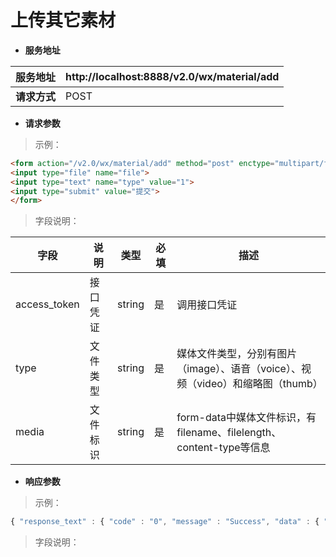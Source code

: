 # 上传其它素材

* **服务地址**

| **服务地址** | http://localhost:8888/v2.0/wx/material/add |
| --- | --- |
| **请求方式** | POST |

* **请求参数**

>示例：

```html
<form action="/v2.0/wx/material/add" method="post" enctype="multipart/form-data">
<input type="file" name="file">
<input type="text" name="type" value="1">
<input type="submit" value="提交">
</form>
```

>字段说明：

| **字段** | **说明** | **类型** | **必填** | **描述** |
| --- | --- | --- | --- | --- |
| access\_token | 接口凭证 | string | 是 | 调用接口凭证 |
| type | 文件类型 | string | 是 | 媒体文件类型，分别有图片（image）、语音（voice）、视频（video）和缩略图（thumb） |
| media | 文件标识 | string | 是 | form-data中媒体文件标识，有filename、filelength、content-type等信息 |

* **响应参数**

>示例：

```javascript
{ "response_text" : { "code" : "0", "message" : "Success", "data" : { "materialId" : 1, "companyCode" : "20160621000001", "type" : "image", "mediaId" : "qRp5SOKQa1Oci7MIVUgmy_GpFUIP4eHhzBjgJmteXB4", "url" : "http://mmbiz.qpic.cn/mmbiz_png/hYkZGWmGqRMH1pQ0QPVhVXMYJbvpAg1kZ9vCAK4HUZcnfOHBWAApbquvLDiafBHREaBPJV8dE7RyACkyvjzjW1Q/0?wx_fmt=png", "creater" : "Andy兔", "createTime" : "2016-09-10 05:19:56", "articles" : null } } } 

```

>字段说明：

